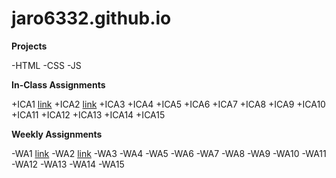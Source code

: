 # jaro6332.github.io

**Projects**

-HTML
-CSS
-JS

**In-Class Assignments**

+ICA1
[link](https://docs.google.com/document/d/1VB_eqLuwVdaujKZGRkdL4vsw-Nz9pakmALGjccE1lp0/edit?usp=sharing)
+ICA2
[link](https://docs.google.com/document/d/14iRgo6KXKSa0eSnbcZ2VC96pv6R9u-Qvh910QJ8Io3o/edit?usp=share_link)
+ICA3
+ICA4
+ICA5
+ICA6
+ICA7
+ICA8
+ICA9
+ICA10
+ICA11
+ICA12
+ICA13
+ICA14
+ICA15

**Weekly Assignments**

-WA1
[link](https://jaro6332.github.io/wa/wa1.html)
-WA2
[link](http://jaro6332.github.io/wa/wa2.html)
-WA3
-WA4
-WA5
-WA6
-WA7
-WA8
-WA9
-WA10
-WA11
-WA12
-WA13
-WA14
-WA15

